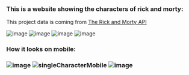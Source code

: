 <h3>
This is a website showing the characters of rick and morty: 
</h3>


This project data is coming from [The Rick and Morty API](https://rickandmortyapi.com/) 





![image](https://user-images.githubusercontent.com/34707669/160676146-da4860e2-8326-4a6b-a6a4-b90412429648.png)
![image](https://user-images.githubusercontent.com/34707669/160676227-332c5a64-4b45-4c8c-8aff-7c3db2fb9627.png)
![image](https://user-images.githubusercontent.com/34707669/160676261-7ea8b835-1186-4797-b915-469e01f75db1.png)
![image](https://user-images.githubusercontent.com/34707669/160676324-cedc401a-2f49-445c-b60f-3fa94c66f275.png)


<h3>
How it looks on mobile:
<h3>

![image](https://user-images.githubusercontent.com/34707669/160676945-2b857924-b3e8-457c-a066-481a0eb6a3cb.png)
![singleCharacterMobile](https://user-images.githubusercontent.com/34707669/160677418-65190518-0adc-4004-b36b-d08837c04528.png)
![image](https://user-images.githubusercontent.com/34707669/160678462-fd33ebb6-8f19-4355-ba63-0a67a726453d.png)
